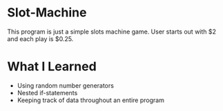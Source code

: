 # Slot-Machine
This program is just a simple slots machine game. User starts out with $2 and each play is $0.25. 

# What I Learned
- Using random number generators
- Nested if-statements
- Keeping track of data throughout an entire program
